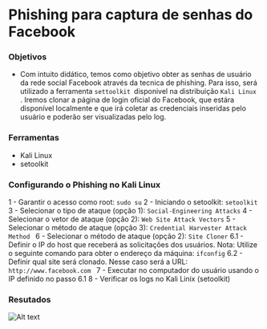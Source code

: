 # Phishing para captura de senhas do Facebook

### Objetivos

- Com intuito didático, temos como objetivo obter as senhas de usuário da rede social Facebook através da tecnica de phishing. Para isso, será utilizado a ferramenta ```settoolkit ```disponivel na distribuição ```Kali Linux ```. Iremos clonar a página de login oficial do Facebook, que estára disponível localmente e que irá coletar as credenciais inseridas pelo usuário e poderão ser visualizadas pelo log.

### Ferramentas

- Kali Linux
- setoolkit

### Configurando o Phishing no Kali Linux

1 - Garantir o acesso como root: ``` sudo su ```
2 - Iniciando o setoolkit: ``` setoolkit ```
3 - Selecionar o tipo de ataque (opção 1): ``` Social-Engineering Attacks ```
4 - Selecionar o vetor de ataque (opção 2): ``` Web Site Attack Vectors ```
5 - Selecionar o método de ataque (opção 3): ```Credential Harvester Attack Method ```
6 - Selecionar o método de ataque (opção 2): ``` Site Cloner ```
  6.1 - Definir o IP do host que receberá as solicitações dos usuários.
  Nota: Utilize o seguinte comando para obter o endereço da máquina: ``` ifconfig ```
  6.2 - Definir qual site será clonado. Nesse caso será a URL: ```http://www.facebook.com ```
7 -  Executar no computador do usuário usando o IP definido no passo 6.1
8 - Verificar os logs no Kali Linix (setoolkit)

### Resutados

![Alt text](./passwd.png "Optional title")
